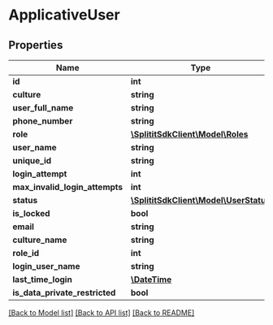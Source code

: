 # ApplicativeUser

## Properties
Name | Type | Description | Notes
------------ | ------------- | ------------- | -------------
**id** | **int** |  | 
**culture** | **string** |  | [optional] 
**user_full_name** | **string** |  | [optional] 
**phone_number** | **string** |  | [optional] 
**role** | [**\SplititSdkClient\Model\Roles**](Roles.md) |  | [optional] 
**user_name** | **string** |  | [optional] 
**unique_id** | **string** |  | [optional] 
**login_attempt** | **int** |  | 
**max_invalid_login_attempts** | **int** |  | 
**status** | [**\SplititSdkClient\Model\UserStatus**](UserStatus.md) |  | 
**is_locked** | **bool** |  | 
**email** | **string** |  | [optional] 
**culture_name** | **string** |  | [optional] 
**role_id** | **int** |  | 
**login_user_name** | **string** |  | [optional] 
**last_time_login** | [**\DateTime**](\DateTime.md) |  | 
**is_data_private_restricted** | **bool** |  | 

[[Back to Model list]](../README.md#documentation-for-models) [[Back to API list]](../README.md#documentation-for-api-endpoints) [[Back to README]](../README.md)


